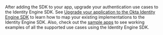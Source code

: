 
After adding the SDK to your app, upgrade your authentication use cases to the Identity Engine SDK. See [Upgrade your application to the Okta Identity Engine SDK](/docs/guides/oie-upgrade-api-sdk-to-oie-sdk/nodejs/main/) to learn how to map your existing implementations to the Identity Engine SDK. Also, check out the [sample apps](/docs/guides/oie-embedded-common-run-samples) to see working examples of all the supported use cases using the Identity Engine SDK.
